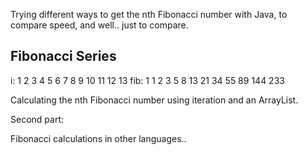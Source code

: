 Trying different ways to get the nth Fibonacci number with Java, to compare speed, and well.. just to compare.

Fibonacci Series
--

i:   1  2  3  4  5  6  7   8   9   10  11  12   13
fib: 1  1  2  3  5  8  13  21  34  55  89  144  233

Calculating the nth Fibonacci number using iteration and an ArrayList.


Second part:

Fibonacci calculations in other languages.. 

